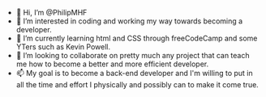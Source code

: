 - 👋 Hi, I’m @PhilipMHF
- 👀 I’m interested in coding and working my way towards becoming a developer.
- 🌱 I’m currently learning html and CSS through freeCodeCamp and some YTers such as Kevin Powell.
- 💞️ I’m looking to collaborate on pretty much any project that can teach me how to become a better and more efficient developer.
- 📫 My goal is to become a back-end developer and I'm willing to put in all the time and effort I physically and possibly can to make it come true.

<!---
PhilipMHF/PhilipMHF is a ✨ special ✨ repository because its `README.md` (this file) appears on your GitHub profile.
You can click the Preview link to take a look at your changes.
--->
